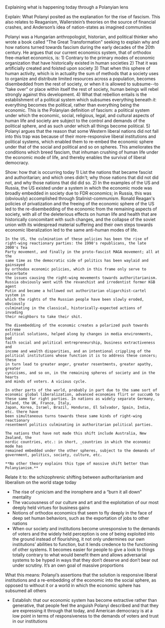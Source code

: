 Explaining what is happening today through a Polanyian lens

Explain: What Polanyi posited as the explanation for the rise of fascism. This also relates to Reaganism, Wallerstein’s theories on the source of financial crashes, and Anderson’s idea of nation-states as imagined 
communities

Polanyi was a Hungarian anthropologist, historian, and political thinker who wrote a book called "The Great
Transformation" seeking to explain why and how nations turned towards fascism
during the early decades of the 20th century. He argues that our current
economics system, that of orthodox free-market economics, is:
    1) Contrary to the primary modes of economic organization that have
    historically existed in human societies
    2) That it was artificially created and foisted upon society
    3) That when this sphere of human activity, which is in actuality the sum
    of methods that a society uses to organize and distribute limited resources
    across a population, becomes disembedded from the rest of society, or when
    it is allowed to subsume--to "take over" or place within itself the rest of
    society, human beings will rebel strongly against this development. 
    4) What that rebellion entails is the establishment of a political system
    which subsumes everything beneath _it_: everything becomes the political,
    rather than everything being the economic. This is the Polanyian definition
    of fascism: a political system under which the economic, social, religious,
    legal, and cultural aspects of human life and society are subject to the control
    and demands of the political sphere, and as such under which all things
    become political.
    5) Polanyi argues that the reason that some Western liberal nations did not
    fall into this trap was because of their more-responsive liberal
    institutions and political systems, which enabled them to re-embed the
    economic sphere under that of the social and political and so on spheres.
    This ameliorates the conditions which breed fascism, that inhuman crushing
    of human life under the economic mode of life, and thereby enables the
    survival of liberal democracy.

Show: how that is occurring today
    1) List the nations that became fascist and authoritarian; and which ones
    didn't; why those nations that did not did not, and why those nations that
    did did so.
    2) In the examples of the US and Russia, the US existed under a system in
    which the economic mode was broadly embedded in society due to FDR
    economics; in Russia, this was (obviously) accomplished through
    Stalinist-communism. Ronald Reagan's policies of privatization and the
    freeing of the economic sphere of the US led to the re-disembedding of the
    economic from the remaining aspects of society, with all of the deleterious
    effects on human life and health that are historically concomitant with
    such changes, and the collapse of the soviet union with its widespread
    material suffering and their own steps towards economic liberalization led
    to the same anti-human modes of life.

    In the US, the culmination of these policies has been the rise of
    right-wing reactionary parties: the 1990's republicans, the late 2000's Tea
    Party movement, and finally in the proto-fascist MAGA movement; all at the
    same time as the democratic side of politics has been waylaid and gainsayed
    by orthodox economic policies, which in this frame only serve to exacerbate
    the issues causing the right-wing movements towards authoritarianism.
    Russia obviously went with the revanchist and irredentist former KGB agent
    Putin and became a hollowed out authoritarian oligarchist-cartel system in
    which the rights of the Russian people have been slowly eroded, obviously
    culminating in the classical, historically-expected actions of invading
    their neighbors to take their shit.

    The disembedding of the economic creates a polarized push towards extreme
    political solutions, helped along by changes in media environments, bad
    faith social and political entrepreneurship, business extractiveness and
    income and wealth disparities, and an intentional crippling of the
    political institutions whose function it is to address these concers; these
    in turn lead to greater anger, greater resentments, greater apathy, greater
    cynicisms, and so on, in the remaining spheres of society and in the hearts
    and minds of voters. A vicious cycle.

    In other parts of the world, probably in part due to the same sort of
    economic global liberalization, advanced economies flirt or succumb to
    these same far right parties. In nations as widely separate Germany, Poland, the UK, France, Italy,
    Japan, Korea, Israel, Brazil, Honduras, El Salvador, Spain, India, etc. there have
    been simultaneous turns towards these same kinds of right-wing reactionary
    resentment politics culminating in authoritarian political parties. 

    The nations that have not made this shift include Australia, New Zealand, the
    nordic countries, etc.: in short, _countries in which the economic mode has
    remained embedded under the other spheres, subject to the demands of
    government, politics, society, culture, etc.

    **No other theory explains this type of massive shift better than
    Polanyianism.**

    

Relate it to: the schizophrenic shifting between authoritarianism and liberalism on the world stage today
* The rise of cynicism and the ironsphere and a “burn it all down” mentality
* The vacuousness of our culture and art and the exploitation of our most deeply held virtues for business gains
* Notions of orthodox economics that seem to fly deeply in the face of deep set human behaviors, such as the exportation of jobs to other nations 
* When our society and institutions become unresponsive to the demands of voters and the widely held perception is one of being exploited into the ground instead of flourishing, it not only undermines our own institutions’ abilities to function, but it lends credence to the functioning of other systems. It becomes easier for people to give a look to things totally contrary to what would benefit them and allows adversarial systems to be hyped in ways that they don’t deserve and don’t bear out under scrutiny. It’s an own goal of massive proportions

What this means: Polanyi’s assertions that the solution is responsive liberal institutions and a re-embedding of the economic into the social sphere, as opposed to without it or a world in which the economic sphere has subsumed all others
* Establish: that our economic system has become extractive rather than generative, that people feel the anguish Polanyi described and that they are expressing it through that today, and American democracy is at a low point in terms of responsiveness to the demands of voters and trust in our institutions


